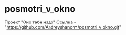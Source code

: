 # posmotri_v_okno
Проект "Оно тебе надо" Ссылка = "https://github.com/Andreyshanorm/posmotri_v_okno.git"
